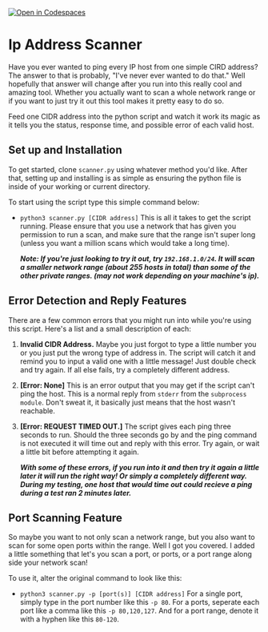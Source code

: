 [![Open in Codespaces](https://classroom.github.com/assets/launch-codespace-2972f46106e565e64193e422d61a12cf1da4916b45550586e14ef0a7c637dd04.svg)](https://classroom.github.com/open-in-codespaces?assignment_repo_id=18050753)

# Ip Address Scanner
Have you ever wanted to ping every IP host from one simple CIRD address? The answer to that is probably, "I've never ever wanted to do that." Well hopefully that answer will change after you run into this really cool and amazing tool. Whether you actually want to scan a whole network range or if you want to just try it out this tool makes it pretty easy to do so.

Feed one CIDR address into the python script and watch it work its magic as it tells you the status, response time, and possible error of each valid host.

## Set up and Installation

To get started, clone `scanner.py` using whatever method you'd like. After that, setting up and installing is as simple as ensuring the python file is inside of your working or current directory.

To start using the script type this simple command below:

- `python3 scanner.py [CIDR address]` This is all it takes to get the script running. Please ensure that you use a network that has given you permission to run a scan, and make sure that the range isn't super long (unless you want a million scans which would take a long time). 
        
    __*Note: If you're just looking to try it out, try `192.168.1.0/24`. It will scan a smaller network range (about 255 hosts in total) than some of the other private ranges. (may not work depending on your machine's ip).*__

## Error Detection and Reply Features
There are a few common errors that you might run into while you're using this script. Here's a list and a small description of each:

1. __Invalid CIDR Address.__ Maybe you just forgot to type a little number you or you just put the wrong type of address in. The script will catch it and remind you to input a valid one with a little message! Just double check and try again. If all else fails, try a completely different address.

2. __[Error: None]__ This is an error output that you may get if the script can't ping the host. This is a normal reply from `stderr` from the `subprocess module`. Don't sweat it, it basically just means that the host wasn't reachable.

3. __[Error: REQUEST TIMED OUT.]__ The script gives each ping three seconds to run. Should the three seconds go by and the ping command is not executed it will time out and reply with this error. Try again, or wait a little bit before attempting it again.

    __*With some of these errors, if you run into it and then try it again a little later it will run the right way! Or simply a completely different way. During my testing, one host that would time out could recieve a ping during a test ran 2 minutes later.*__

## Port Scanning Feature
So maybe you want to not only scan a network range, but you also want to scan for some open ports within the range. Well I got you covered. I added a little something that let's you scan a port, or ports, or a port range along side your network scan! 

To use it, alter the original command to look like this:

- `python3 scanner.py -p [port(s)] [CIDR address]` For a single port, simply type in the port number like this `-p 80`. For a ports, seperate each port like a comma like this `-p 80,120,127`. And for a port range, denote it with a hyphen like this `80-120`.